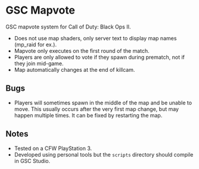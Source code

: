 # GSC Mapvote
GSC mapvote system for Call of Duty: Black Ops II.

* Does not use map shaders, only server text to display map names (mp_raid for ex.).
* Mapvote only executes on the first round of the match.
* Players are only allowed to vote if they spawn during prematch, not if they join mid-game.
* Map automatically changes at the end of killcam.

## Bugs 
* Players will sometimes spawn in the middle of the map and be unable to move. This usually occurs after the very first map change, but may happen multiple times. It can be fixed by restarting the map.

## Notes
* Tested on a CFW PlayStation 3.
* Developed using personal tools but the `scripts` directory should compile in GSC Studio.
